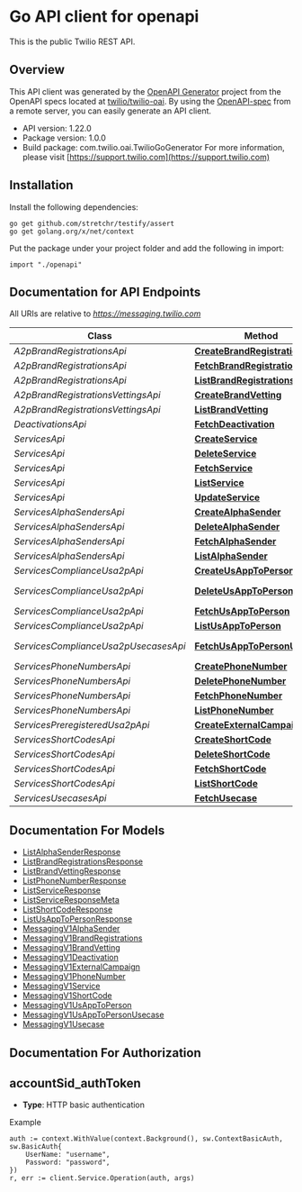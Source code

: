 # Go API client for openapi

This is the public Twilio REST API.

## Overview
This API client was generated by the [OpenAPI Generator](https://openapi-generator.tech) project from the OpenAPI specs located at [twilio/twilio-oai](https://github.com/twilio/twilio-oai/tree/main/spec).  By using the [OpenAPI-spec](https://www.openapis.org/) from a remote server, you can easily generate an API client.

- API version: 1.22.0
- Package version: 1.0.0
- Build package: com.twilio.oai.TwilioGoGenerator
For more information, please visit [https://support.twilio.com](https://support.twilio.com)

## Installation

Install the following dependencies:

```shell
go get github.com/stretchr/testify/assert
go get golang.org/x/net/context
```

Put the package under your project folder and add the following in import:

```golang
import "./openapi"
```

## Documentation for API Endpoints

All URIs are relative to *https://messaging.twilio.com*

Class | Method | HTTP request | Description
------------ | ------------- | ------------- | -------------
*A2pBrandRegistrationsApi* | [**CreateBrandRegistrations**](docs/A2pBrandRegistrationsApi.md#createbrandregistrations) | **Post** /v1/a2p/BrandRegistrations | 
*A2pBrandRegistrationsApi* | [**FetchBrandRegistrations**](docs/A2pBrandRegistrationsApi.md#fetchbrandregistrations) | **Get** /v1/a2p/BrandRegistrations/{Sid} | 
*A2pBrandRegistrationsApi* | [**ListBrandRegistrations**](docs/A2pBrandRegistrationsApi.md#listbrandregistrations) | **Get** /v1/a2p/BrandRegistrations | 
*A2pBrandRegistrationsVettingsApi* | [**CreateBrandVetting**](docs/A2pBrandRegistrationsVettingsApi.md#createbrandvetting) | **Post** /v1/a2p/BrandRegistrations/{BrandSid}/Vettings | 
*A2pBrandRegistrationsVettingsApi* | [**ListBrandVetting**](docs/A2pBrandRegistrationsVettingsApi.md#listbrandvetting) | **Get** /v1/a2p/BrandRegistrations/{BrandSid}/Vettings | 
*DeactivationsApi* | [**FetchDeactivation**](docs/DeactivationsApi.md#fetchdeactivation) | **Get** /v1/Deactivations | 
*ServicesApi* | [**CreateService**](docs/ServicesApi.md#createservice) | **Post** /v1/Services | 
*ServicesApi* | [**DeleteService**](docs/ServicesApi.md#deleteservice) | **Delete** /v1/Services/{Sid} | 
*ServicesApi* | [**FetchService**](docs/ServicesApi.md#fetchservice) | **Get** /v1/Services/{Sid} | 
*ServicesApi* | [**ListService**](docs/ServicesApi.md#listservice) | **Get** /v1/Services | 
*ServicesApi* | [**UpdateService**](docs/ServicesApi.md#updateservice) | **Post** /v1/Services/{Sid} | 
*ServicesAlphaSendersApi* | [**CreateAlphaSender**](docs/ServicesAlphaSendersApi.md#createalphasender) | **Post** /v1/Services/{ServiceSid}/AlphaSenders | 
*ServicesAlphaSendersApi* | [**DeleteAlphaSender**](docs/ServicesAlphaSendersApi.md#deletealphasender) | **Delete** /v1/Services/{ServiceSid}/AlphaSenders/{Sid} | 
*ServicesAlphaSendersApi* | [**FetchAlphaSender**](docs/ServicesAlphaSendersApi.md#fetchalphasender) | **Get** /v1/Services/{ServiceSid}/AlphaSenders/{Sid} | 
*ServicesAlphaSendersApi* | [**ListAlphaSender**](docs/ServicesAlphaSendersApi.md#listalphasender) | **Get** /v1/Services/{ServiceSid}/AlphaSenders | 
*ServicesComplianceUsa2pApi* | [**CreateUsAppToPerson**](docs/ServicesComplianceUsa2pApi.md#createusapptoperson) | **Post** /v1/Services/{MessagingServiceSid}/Compliance/Usa2p | 
*ServicesComplianceUsa2pApi* | [**DeleteUsAppToPerson**](docs/ServicesComplianceUsa2pApi.md#deleteusapptoperson) | **Delete** /v1/Services/{MessagingServiceSid}/Compliance/Usa2p/{Sid} | 
*ServicesComplianceUsa2pApi* | [**FetchUsAppToPerson**](docs/ServicesComplianceUsa2pApi.md#fetchusapptoperson) | **Get** /v1/Services/{MessagingServiceSid}/Compliance/Usa2p/{Sid} | 
*ServicesComplianceUsa2pApi* | [**ListUsAppToPerson**](docs/ServicesComplianceUsa2pApi.md#listusapptoperson) | **Get** /v1/Services/{MessagingServiceSid}/Compliance/Usa2p | 
*ServicesComplianceUsa2pUsecasesApi* | [**FetchUsAppToPersonUsecase**](docs/ServicesComplianceUsa2pUsecasesApi.md#fetchusapptopersonusecase) | **Get** /v1/Services/{MessagingServiceSid}/Compliance/Usa2p/Usecases | 
*ServicesPhoneNumbersApi* | [**CreatePhoneNumber**](docs/ServicesPhoneNumbersApi.md#createphonenumber) | **Post** /v1/Services/{ServiceSid}/PhoneNumbers | 
*ServicesPhoneNumbersApi* | [**DeletePhoneNumber**](docs/ServicesPhoneNumbersApi.md#deletephonenumber) | **Delete** /v1/Services/{ServiceSid}/PhoneNumbers/{Sid} | 
*ServicesPhoneNumbersApi* | [**FetchPhoneNumber**](docs/ServicesPhoneNumbersApi.md#fetchphonenumber) | **Get** /v1/Services/{ServiceSid}/PhoneNumbers/{Sid} | 
*ServicesPhoneNumbersApi* | [**ListPhoneNumber**](docs/ServicesPhoneNumbersApi.md#listphonenumber) | **Get** /v1/Services/{ServiceSid}/PhoneNumbers | 
*ServicesPreregisteredUsa2pApi* | [**CreateExternalCampaign**](docs/ServicesPreregisteredUsa2pApi.md#createexternalcampaign) | **Post** /v1/Services/PreregisteredUsa2p | 
*ServicesShortCodesApi* | [**CreateShortCode**](docs/ServicesShortCodesApi.md#createshortcode) | **Post** /v1/Services/{ServiceSid}/ShortCodes | 
*ServicesShortCodesApi* | [**DeleteShortCode**](docs/ServicesShortCodesApi.md#deleteshortcode) | **Delete** /v1/Services/{ServiceSid}/ShortCodes/{Sid} | 
*ServicesShortCodesApi* | [**FetchShortCode**](docs/ServicesShortCodesApi.md#fetchshortcode) | **Get** /v1/Services/{ServiceSid}/ShortCodes/{Sid} | 
*ServicesShortCodesApi* | [**ListShortCode**](docs/ServicesShortCodesApi.md#listshortcode) | **Get** /v1/Services/{ServiceSid}/ShortCodes | 
*ServicesUsecasesApi* | [**FetchUsecase**](docs/ServicesUsecasesApi.md#fetchusecase) | **Get** /v1/Services/Usecases | 


## Documentation For Models

 - [ListAlphaSenderResponse](docs/ListAlphaSenderResponse.md)
 - [ListBrandRegistrationsResponse](docs/ListBrandRegistrationsResponse.md)
 - [ListBrandVettingResponse](docs/ListBrandVettingResponse.md)
 - [ListPhoneNumberResponse](docs/ListPhoneNumberResponse.md)
 - [ListServiceResponse](docs/ListServiceResponse.md)
 - [ListServiceResponseMeta](docs/ListServiceResponseMeta.md)
 - [ListShortCodeResponse](docs/ListShortCodeResponse.md)
 - [ListUsAppToPersonResponse](docs/ListUsAppToPersonResponse.md)
 - [MessagingV1AlphaSender](docs/MessagingV1AlphaSender.md)
 - [MessagingV1BrandRegistrations](docs/MessagingV1BrandRegistrations.md)
 - [MessagingV1BrandVetting](docs/MessagingV1BrandVetting.md)
 - [MessagingV1Deactivation](docs/MessagingV1Deactivation.md)
 - [MessagingV1ExternalCampaign](docs/MessagingV1ExternalCampaign.md)
 - [MessagingV1PhoneNumber](docs/MessagingV1PhoneNumber.md)
 - [MessagingV1Service](docs/MessagingV1Service.md)
 - [MessagingV1ShortCode](docs/MessagingV1ShortCode.md)
 - [MessagingV1UsAppToPerson](docs/MessagingV1UsAppToPerson.md)
 - [MessagingV1UsAppToPersonUsecase](docs/MessagingV1UsAppToPersonUsecase.md)
 - [MessagingV1Usecase](docs/MessagingV1Usecase.md)


## Documentation For Authorization



## accountSid_authToken

- **Type**: HTTP basic authentication

Example

```golang
auth := context.WithValue(context.Background(), sw.ContextBasicAuth, sw.BasicAuth{
    UserName: "username",
    Password: "password",
})
r, err := client.Service.Operation(auth, args)
```

